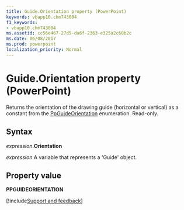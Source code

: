 ```yaml
---
title: Guide.Orientation property (PowerPoint)
keywords: vbapp10.chm743004
f1_keywords:
- vbapp10.chm743004
ms.assetid: cc56e467-27d5-da6f-2363-e325a2c60b2c
ms.date: 06/08/2017
ms.prod: powerpoint
localization_priority: Normal
---
```



# Guide.Orientation property (PowerPoint)

Returns the orientation of the drawing guide (horizontal or vertical) as a constant from the [PpGuideOrientation](PowerPoint.ppguideorientation.md) enumeration. Read-only.


## Syntax

_expression_.**Orientation**

_expression_ A variable that represents a 'Guide' object.


## Property value

 **PPGUIDEORIENTATION**

[!include[Support and feedback](~/includes/feedback-boilerplate.md)]
